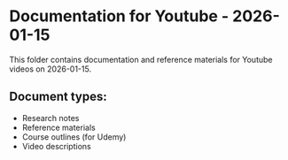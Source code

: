 # Documentation for Youtube - 2026-01-15

This folder contains documentation and reference materials for Youtube videos on 2026-01-15.

## Document types:
- Research notes
- Reference materials
- Course outlines (for Udemy)
- Video descriptions
